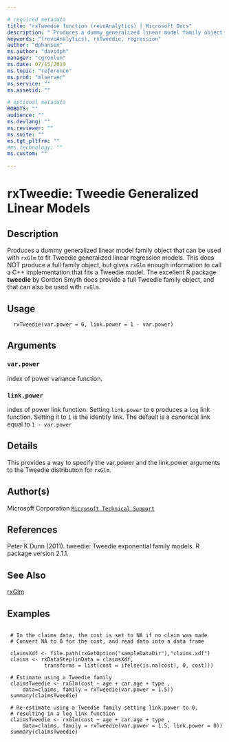 ```yaml
--- 

# required metadata 
title: "rxTweedie function (revoAnalytics) | Microsoft Docs" 
description: " Produces a dummy generalized linear model family object that can be used with rxGlm to fit  Tweedie generalized linear regression models. This does NOT produce a full family object, but gives  rxGlm enough information to call a C++ implementation that fits a Tweedie model. The excellent  R package **tweedie** by Gordon Smyth does provide a full Tweedie family object, and that can also be  used with rxGlm. " 
keywords: "(revoAnalytics), rxTweedie, regression" 
author: "dphansen"
ms.author: "davidph" 
manager: "cgronlun" 
ms.date: 07/15/2019
ms.topic: "reference" 
ms.prod: "mlserver" 
ms.service: "" 
ms.assetid: "" 

# optional metadata 
ROBOTS: "" 
audience: "" 
ms.devlang: "" 
ms.reviewer: "" 
ms.suite: "" 
ms.tgt_pltfrm: "" 
#ms.technology: "" 
ms.custom: "" 

--- 
```



 # rxTweedie: Tweedie Generalized Linear Models 
 ## Description

Produces a dummy generalized linear model family object that can be used with `rxGlm` to fit 
Tweedie generalized linear regression models. This does NOT produce a full family object, but gives 
`rxGlm` enough information to call a C++ implementation that fits a Tweedie model. The excellent 
R package **tweedie** by Gordon Smyth does provide a full Tweedie family object, and that can also be 
used with `rxGlm`.


 ## Usage

```   
  rxTweedie(var.power = 0, link.power = 1 - var.power)

```

 ## Arguments



 ### `var.power`
 index of power variance function. 


 ### `link.power`
 index of power link function. Setting `link.power` to `0`  produces a `log` link function. Setting it to `1` is the identity link.  The default is a canonical link  equal to `1 - var.power` 




 ## Details

This provides a way to specify the var.power and the link.power arguments to the Tweedie distribution for `rxGlm`.



 ## Author(s)
 Microsoft Corporation [`Microsoft Technical Support`](https://go.microsoft.com/fwlink/?LinkID=698556&clcid=0x409)



 ## References

Peter K Dunn (2011). tweedie: Tweedie exponential family models. R package version 2.1.1.  



 ## See Also

[rxGlm](rxGLM.md)


 ## Examples

 ```

  # In the claims data, the cost is set to NA if no claim was made
  # Convert NA to 0 for the cost, and read data into a data frame

  claimsXdf <- file.path(rxGetOption("sampleDataDir"),"claims.xdf")
  claims <- rxDataStep(inData = claimsXdf, 
             transforms = list(cost = ifelse(is.na(cost), 0, cost)))

  # Estimate using a Tweedie family                           
  claimsTweedie <- rxGlm(cost ~ age + car.age + type , 
      data=claims, family = rxTweedie(var.power = 1.5)) 
  summary(claimsTweedie)

  # Re-estimate using a Tweedie family setting link.power to 0,
  # resulting in a log link function                          
  claimsTweedie <- rxGlm(cost ~ age + car.age + type , 
      data=claims, family = rxTweedie(var.power = 1.5, link.power = 0)) 
  summary(claimsTweedie)
```



